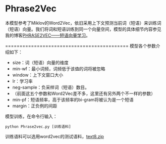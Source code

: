 # Phrase2Vec
本模型参考了Miklov的Word2Vec，依旧采用上下文预测当前词（短语）来训练词（短语）向量。我们将词和短语训练到同一个向量空间，模型的具体细节内容参见我的博客[PHRASE2VEC——短语向量学习](http://glacier.iego.net/phrase2vec/)。

===========================================
模型各个参数介绍如下：
- size：词（短语）向量的维度
- min-wf：最小词频，词频低于该值的词将被忽略
- window：上下文窗口大小
- lr：学习率
- neg-sample：负采样词（短语）数目。
- （前面这五个参数和Word2Vec差不多，这里还有另外两个不一样的参数）
- min-pf：短语频率，高于该频率的bi-gram将被认为是一个短语
- margin：正负例的间距

模型训练，在命令行输入：

    python Phrase2vec.py [训练语料]

训练语料可以选用word2vec的测试语料，[text8.zip](http://mattmahoney.net/dc/text8.zip)
